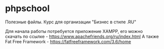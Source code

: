 # phpschool
Полезные файлы. Курс для организации "Бизнес в стиле .RU"

Для начала работы потребуется приложение XAMPP, его можно скачать по ссылке - https://www.apachefriends.org/ru/index.html 
А также Fat Free Framework - https://fatfreeframework.com/3.6/home

